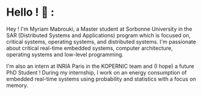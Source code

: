 # Hello ! 👋 :

Hey ! I'm Myriam Mabrouki, a Master student at Sorbonne University in the SAR (Distributed Systems and Applications) program which is focused on, critical systems, operating systems, and distributed systems. I'm passionate about critical real-time embedded systems, computer architecture, operating systems and low-level programming.

I'm also an intern at INRIA Paris in the KOPERNIC team and (I hope) a future PhD Student ! During my internship, I work on an energy consumption of embedded real-time systems using probability and statistics with a focus on memory.


<!---
Myriam-Mabrouki/Myriam-Mabrouki is a ✨ special ✨ repository because its `README.md` (this file) appears on your GitHub profile.
You can click the Preview link to take a look at your changes.
--->
